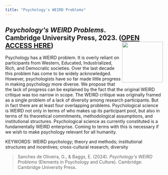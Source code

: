 ```yaml
---
title: "Psychology's WEIRD Problems"
---
```


## *Psychology's WEIRD Problems*.<br>Cambridge University Press, 2023. ([OPEN ACCESS HERE](https://www.cambridge.org/core/elements/abs/psychologys-weird-problems/C324108A678435B4F18EF712EFB793BB#element)) <img align="right" src="https://gui-cogsci.github.io/images/elements-weird.jpg" width="130">
Psychology has a WEIRD problem. It is overly reliant on participants from Western, Educated, Industrialized, Rich, and Democratic societies. Over the last decade this problem has come to be widely acknowledged. However, psychologists have so far made little progress in making psychology more diverse. We propose that the lack of progress can be explained by the fact that the original WEIRD critique was too narrow in scope. The WEIRD critique was originally framed as a single problem of a lack of diversity among research participants. But in fact there are at least four overlapping problems. Psychological science is WEIRD not only in terms of who makes up its participant pool, but also in terms of its theoretical commitments, methodological assumptions, and institutional structures. Psychological science as currently constituted is a fundamentally WEIRD enterprise. Coming to terms with this is necessary if we wish to make psychology relevant for all humanity.

KEYWORDS: WEIRD psychology; theory and methods; institutional structures and incentives;  cross-cultural research; diversity

>Sanches de Oliveira, G., & Baggs, E. (2024). *Psychology's WEIRD Problems* (Elements in Psychology and Culture). Cambridge: Cambridge University Press.
